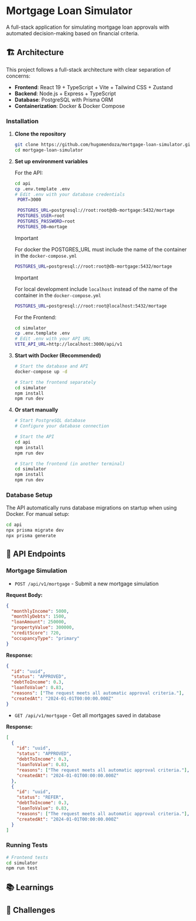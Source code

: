 # Mortgage Loan Simulator

A full-stack application for simulating mortgage loan approvals with automated decision-making based on financial criteria.

## 🏗️ Architecture

This project follows a full-stack architecture with clear separation of concerns:

- **Frontend**: React 19 + TypeScript + Vite + Tailwind CSS + Zustand
- **Backend**: Node.js + Express + TypeScript
- **Database**: PostgreSQL with Prisma ORM
- **Containerization**: Docker & Docker Compose

### Installation

1. **Clone the repository**

   ```bash
   git clone https://github.com/hugomendoza/mortgage-loan-simulator.git
   cd mortgage-loan-simulator
   ```

2. **Set up environment variables**

   For the API:

   ```bash
   cd api
   cp .env.template .env
   # Edit .env with your database credentials
    PORT=3000

    POSTGRES_URL=postgresql://root:root@db-mortgage:5432/mortage
    POSTGRES_USER=root
    POSTGRES_PASSWORD=root
    POSTGRES_DB=mortage
   ```

   > [!IMPORTANT]
   > For docker the POSTGRES_URL must include the name of the container in the `docker-compose.yml`

   ```bash
   POSTGRES_URL=postgresql://root:root@db-mortgage:5432/mortage
   ```

   > [!IMPORTANT]
   > For local development include `localhost` instead of the name of the container in the `docker-compose.yml`

   ```bash
   POSTGRES_URL=postgresql://root:root@localhost:5432/mortage
   ```

   For the Frontend:

   ```bash
   cd simulator
   cp .env.template .env
   # Edit .env with your API URL
   VITE_API_URL=http://localhost:3000/api/v1
   ```

3. **Start with Docker (Recommended)**

   ```bash
   # Start the database and API
   docker-compose up -d

   # Start the frontend separately
   cd simulator
   npm install
   npm run dev
   ```

4. **Or start manually**

   ```bash
   # Start PostgreSQL database
   # Configure your database connection

   # Start the API
   cd api
   npm install
   npm run dev

   # Start the frontend (in another terminal)
   cd simulator
   npm install
   npm run dev
   ```

### Database Setup

The API automatically runs database migrations on startup when using Docker. For manual setup:

```bash
cd api
npx prisma migrate dev
npx prisma generate
```

## 🎯 API Endpoints

### Mortgage Simulation

- `POST /api/v1/mortgage` - Submit a new mortgage simulation

**Request Body:**

```json
{
  "monthlyIncome": 5000,
  "monthlyDebts": 1500,
  "loanAmount": 250000,
  "propertyValue": 300000,
  "creditScore": 720,
  "occupancyType": "primary"
}
```

**Response:**

```json
{
  "id": "uuid",
  "status": "APPROVED",
  "debtToIncome": 0.3,
  "loanToValue": 0.83,
  "reasons": ["The request meets all automatic approval criteria."],
  "createdAt": "2024-01-01T00:00:00.000Z"
}
```

- `GET /api/v1/mortgage` - Get all mortgages saved in database

**Response:**

```json
[
  {
    "id": "uuid",
    "status": "APPROVED",
    "debtToIncome": 0.3,
    "loanToValue": 0.83,
    "reasons": ["The request meets all automatic approval criteria."],
    "createdAt": "2024-01-01T00:00:00.000Z"
  },
  {
    "id": "uuid",
    "status": "REFER",
    "debtToIncome": 0.3,
    "loanToValue": 0.83,
    "reasons": ["The request meets all automatic approval criteria."],
    "createdAt": "2024-01-01T00:00:00.000Z"
  }
]
```

### Running Tests

```bash
# Frontend tests
cd simulator
npm run test
```

## 📚 Learnings

## 🎢 Challenges
